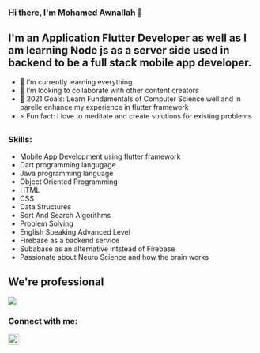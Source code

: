 ### Hi there, I'm Mohamed Awnallah 👋

## I'm an Application Flutter Developer as well as I am learning Node js as a server side used in backend to be a full stack mobile app developer.

- 🌱 I’m currently learning everything
- 👯 I’m looking to collaborate with other content creators
- 🥅 2021 Goals: Learn Fundamentals of Computer Science well and in     parelle enhance my experience in flutter framework
- ⚡ Fun fact: I love to meditate and create solutions for existing problems

### Skills:
 - Mobile App Development using flutter framework
 - Dart programming langugage
 - Java programming language
 - Object Oriented Programming
 - HTML
 - CSS
 - Data Structures
 - Sort And Search Algorithms
 - Problem Solving
 - English Speaking Advanced Level
 - Firebase as a backend service
 - Subabase as an alternative intstead of Firebase
 - Passionate about Neuro Science and how the brain works
  
## We're professional

<img src="https://media.giphy.com/media/fwbZnTftCXVocKzfxR/giphy.gif"/>

### Connect with me:

[<img align="left" alt="codeSTACKr | LinkedIn" width="22px" src="https://cdn.jsdelivr.net/npm/simple-icons@v3/icons/linkedin.svg" />][linkedin]

<br />

[linkedin]: https://www.linkedin.com/in/mohamed-awnallah-1775ab1b3/

